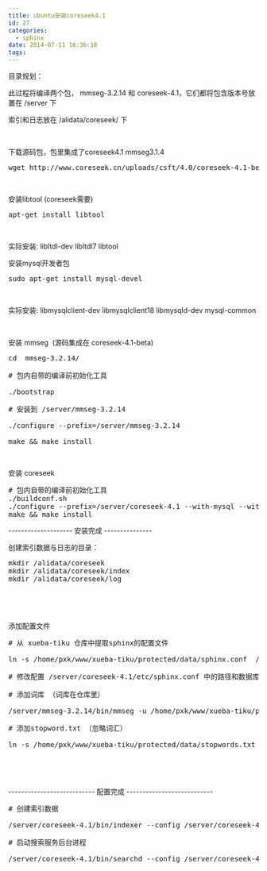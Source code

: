 ```yaml
---
title: ubuntu安装coreseek4.1
id: 27
categories:
  - sphinx
date: 2014-07-11 16:36:10
tags:
---
```


目录规划：

此过程将编译两个包， mmseg-3.2.14 和 coreseek-4.1，它们都将包含版本号放置在 /server 下

索引和日志放在 /alidata/coreseek/ 下

&nbsp;

下载源码包，包里集成了coreseek4.1 mmseg3.1.4
<pre class="lang:sh decode:true">wget http://www.coreseek.cn/uploads/csft/4.0/coreseek-4.1-beta.tar.gz</pre>
&nbsp;

安装libtool (coreseek需要)
<pre class="lang:sh decode:true ">apt-get install libtool</pre>
&nbsp;

实际安装: libltdl-dev libltdl7 libtool

安装mysql开发者包
<pre class="lang:default decode:true ">sudo apt-get install mysql-devel</pre>
&nbsp;

实际安装: libmysqlclient-dev libmysqlclient18 libmysqld-dev mysql-common

&nbsp;

安装 mmseg  (源码集成在 coreseek-4.1-beta)
<pre class="lang:sh decode:true ">cd  mmseg-3.2.14/

# 包内自带的编译前初始化工具

./bootstrap 

# 安装到 /server/mmseg-3.2.14

./configure --prefix=/server/mmseg-3.2.14

make &amp;&amp; make install</pre>
&nbsp;

安装 coreseek
<pre class="lang:sh decode:true"># 包内自带的编译前初始化工具
./buildconf.sh
./configure --prefix=/server/coreseek-4.1 --with-mysql --with-mmseg --with-mysql-includes=/usr/include/mysql --with-mmseg-includes=/server/mmseg-3.2.14/include/mmseg --with-mmseg-libs=/server/mmseg-3.2.14/lib
make &amp;&amp; make install</pre>
-------------------- 安装完成 ---------------

创建索引数据与日志的目录：
<pre class="lang:sh decode:true ">mkdir /alidata/coreseek
mkdir /alidata/coreseek/index
mkdir /alidata/coreseek/log</pre>
&nbsp;

&nbsp;

添加配置文件
<pre class="lang:sh decode:true "># 从 xueba-tiku 仓库中提取sphinx的配置文件

ln -s /home/pxk/www/xueba-tiku/protected/data/sphinx.conf  /server/coreseek-4.1/etc/

# 修改配置 /server/coreseek-4.1/etc/sphinx.conf 中的路径和数据库参数

# 添加词库 （词库在仓库里）

/server/mmseg-3.2.14/bin/mmseg -u /home/pxk/www/xueba-tiku/protected/data/edu.txt

# 添加stopword.txt （忽略词汇）

ln -s /home/pxk/www/xueba-tiku/protected/data/stopwords.txt /server/coreseek-4.1/etc/</pre>
&nbsp;

&nbsp;

--------------------------- 配置完成 ---------------------------
<pre class="lang:sh decode:true "># 创建索引数据

/server/coreseek-4.1/bin/indexer --config /server/coreseek-4.1/etc/sphinx.conf --all

# 启动搜索服务后台进程

/server/coreseek-4.1/bin/searchd --config /server/coreseek-4.1/etc/sphinx.conf</pre>
&nbsp;

&nbsp;